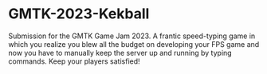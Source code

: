 # GMTK-2023-Kekball
Submission for the GMTK Game Jam 2023. A frantic speed-typing game in which you realize you blew all the budget on developing your FPS game and now you have to manually keep the server up and running by typing commands. Keep your players satisfied!
